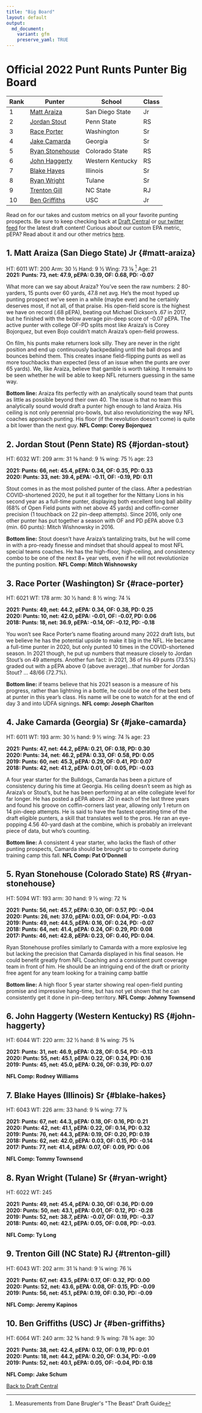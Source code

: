 ```yaml
---
title: "Big Board"
layout: default
output:
  md_document:
    variant: gfm
    preserve_yaml: TRUE
---
```

# Official 2022 Punt Runts Punter Big Board

| Rank | Punter | School | Class |
|--|--|--|--|
| 1 | [Matt Araiza](#matt-araiza)| San Diego State | Jr |
| 2 | [Jordan Stout](#jordan-stout)| Penn State | RS |
| 3 | [Race Porter](#race-porter)| Washington | Sr |
| 4 | [Jake Camarda](#jake-camarda)| Georgia | Sr |
| 5 | [Ryan Stonehouse](#ryan-stonehouse)| Colorado State |  RS |
| 6 | [John Haggerty](#john-haggerty)| Western Kentucky | RS |
| 7 | [Blake Hayes](#blake-hayes)| Illinois | Sr |
| 8 | [Ryan Wright](#ryan-wright)| Tulane | Sr |
| 9 | [Trenton Gill](#trenton-gill)| NC State | RJ |
| 10| [Ben Griffiths](#ben-griffiths)| USC | Jr |
  
Read on for our takes and custom metrics on all your favorite punting prospects. Be sure to keep checking back at [Draft Central](/draft_central.html) or [our twitter feed](https://twitter.com/ThePuntRunts) for the latest draft content! Curious about our custom EPA metric, pEPA? Read about it and our other metrics [here](/metrics.html).
  
## 1. Matt Araiza (San Diego State) Jr {#matt-araiza}
HT: 6011  WT: 200  Arm: 30 ½  Hand: 9 ½  Wing: 73 ⅛ [^1]  Age: 21  
**2021: Punts: 73, net: 47.9,  pEPA: 0.39, OF: 0.68, PD: -0.07**  
  
What more can we say about Araiza? You’ve seen the raw numbers: 2 80-yarders, 15 punts over 60 yards, 47.8 net avg. He’s the most hyped up punting prospect we’ve seen in a while (maybe ever) and he certainly deserves most, if not all, of that praise. His open-field score is the highest we have on record (.68 pEPA), beating out Michael Dickson’s .67 in 2017, but he finished with the below average pin-deep score of -0.07 pEPA. The active punter with college OF-PD splits most like Araiza’s is Corey Bojorquez, but even Bojo couldn’t match Araiza’s open-field prowess.  
  
On film, his punts make returners look silly. They are never in the right position and end up continuously backpedaling until the ball drops and bounces behind them. This creates insane field-flipping punts as well as more touchbacks than expected (less of an issue when the punts are over 65 yards). We, like Araiza, believe that gamble is worth taking. It remains to be seen whether he will be able to keep NFL returners guessing in the same way.  
  
**Bottom line:** Araiza fits perfectly with an analytically sound team that punts as little as possible beyond their own 40. The issue is that no team this analytically sound would draft a punter high enough to land Araiza. His ceiling is not only perennial pro-bowls, but also revolutionizing the way NFL coaches approach punting. His floor (if the revolution doesn’t come) is quite a bit lower than the next guy. **NFL Comp: Corey Bojorquez**  
  
## 2. Jordan Stout (Penn State) RS  {#jordan-stout}
HT: 6032  WT: 209  arm: 31 ⅜  hand: 9 ⅜  wing: 75 ½  age: 23  
  
**2021: Punts: 66, net: 45.4,  pEPA: 0.34, OF: 0.35, PD: 0.33**  
**2020: Punts: 33, net: 39.4,  pEPA: -0.11, OF: -0.19, PD: 0.11**  
  
Stout comes in as the most polished punter of the class. After a pedestrian COVID-shortened 2020, he put it all together for the Nittany Lions in his second year as a full-time punter, displaying both excellent long ball ability (68% of Open Field punts with net above 45 yards) and coffin-corner precision (1 touchback on 22 pin-deep attempts). Since 2016, only one other punter has put together a season with OF and PD pEPA above 0.3 (min. 60 punts): Mitch Wishnowsky in 2016.  
  
**Bottom line:** Stout doesn’t have Araiza’s tantalizing traits, but he will come in with a pro-ready finesse and mindset that should appeal to most NFL special teams coaches. He has the high-floor, high-ceiling, and consistency combo to be one of the next 8+ year vets, even if he will not revolutionize the punting position. **NFL Comp: Mitch Wishnowsky**  
  
## 3. Race Porter (Washington) Sr {#race-porter}
HT: 6021  WT: 178  arm: 30 ½ hand: 8 ½  wing: 74 ¼  
  
**2021: Punts: 49, net: 44.2,  pEPA: 0.34, OF: 0.38, PD: 0.25**  
**2020: Punts: 10, net: 42.0,  pEPA: -0.01, OF: -0.07, PD: 0.06**  
**2018: Punts: 18, net: 36.9,  pEPA: -0.14, OF: -0.12, PD: -0.18**  
  
You won’t see Race Porter’s name floating around many 2022 draft lists, but we believe he has the potential upside to make it big in the NFL. He became a full-time punter in 2020, but only punted 10 times in the COVID-shortened season. In 2021 though, he put up numbers that measure closely to Jordan Stout’s on 49 attempts. Another fun fact: in 2021, 36 of his 49 punts (73.5%) graded out with a pEPA above 0 (above average)...that number for Jordan Stout? … 48/66 (72.7%).

**Bottom line:** if teams believe that his 2021 season is a measure of his progress, rather than lightning in a bottle, he could be one of the best bets at punter in this year’s class. His name will be one to watch for at the end of day 3 and into UDFA signings. 
**NFL comp: Joseph Charlton**

## 4. Jake Camarda (Georgia) Sr {#jake-camarda}
HT: 6011  WT: 193  arm: 30 ½  hand: 9 ½  wing: 74 ⅞  age: 23

**2021: Punts: 47, net: 44.2,  pEPA: 0.21, OF: 0.18, PD: 0.30**  
**2020: Punts: 34, net: 46.2,  pEPA: 0.33, OF: 0.58, PD: 0.05**  
**2019: Punts: 60, net: 45.3,  pEPA: 0.29, OF: 0.41, PD: 0.07**  
**2018: Punts: 42, net: 41.2,  pEPA: 0.01, OF: 0.05, PD: -0.03**  

A four year starter for the Bulldogs, Camarda has been a picture of consistency during his time at Georgia. His ceiling doesn’t seem as high as Araiza’s or Stout’s, but he has been performing at an elite collegiate level for far longer. He has posted a pEPA above .20 in each of the last three years and found his groove on coffin-corners last year, allowing only 1 return on 14 pin-deep attempts. He is said to have the fastest operating time of the draft eligible punters, a skill that translates well to the pros. He ran an eye-popping 4.56 40-yard dash at the combine, which is probably an irrelevant piece of data, but who’s counting.

**Bottom line:** A consistent 4 year starter, who lacks the flash of other punting prospects, Camarda should be brought up to compete during training camp this fall. **NFL Comp: Pat O’Donnell**

## 5. Ryan Stonehouse (Colorado State) RS {#ryan-stonehouse}
HT: 5094  WT: 193  arm: 30  hand: 9 ½  wing: 72 ¾ 

**2021: Punts: 56, net: 45.7,  pEPA: 0.30, OF: 0.57, PD: -0.04**  
**2020: Punts: 26, net: 37.0,  pEPA: 0.03, OF: 0.04, PD: -0.03**  
**2019: Punts: 49, net: 44.5,  pEPA: 0.16, OF: 0.24, PD: -0.07**  
**2018: Punts: 64, net: 41.4,  pEPA: 0.24, OF: 0.29, PD: 0.08**  
**2017: Punts: 46, net: 42.8,  pEPA: 0.23, OF: 0.40, PD: 0.04**. 


Ryan Stonehouse profiles similarly to Camarda with a more explosive leg but lacking the precision that Camarda displayed in his final season. He could 
benefit greatly from NFL Coaching and a consistent punt coverage team in front of him. He should be an intriguing end of the draft or priority free agent for any team looking for a training camp battle



**Bottom line:** A high floor 5 year starter showing real open-field punting promise and impressive hang-time, but has not yet shown that he can consistently get it done in pin-deep territory. **NFL Comp: Johnny Townsend**


## 6. John Haggerty (Western Kentucky) RS  {#john-haggerty}
HT: 6044  WT: 220  arm: 32 ½ hand: 8 ⅝  wing: 75 ⅜

**2021: Punts: 31, net: 46.9,  pEPA: 0.28, OF: 0.54, PD: -0.13**  
**2020: Punts: 55, net: 45.1,  pEPA: 0.22, OF: 0.24, PD: 0.16**  
**2019: Punts: 45, net: 45.0,  pEPA: 0.26, OF: 0.39, PD: 0.07**  

**NFL Comp: Rodney Williams**

## 7. Blake Hayes (Illinois) Sr {#blake-hakes}
HT: 6043 WT: 226 arm: 33 hand: 9 ¾ wing: 77 ⅞

**2021: Punts: 67, net: 44.3,  pEPA: 0.18, OF: 0.16, PD: 0.21**  
**2020: Punts: 42, net: 41.1,  pEPA: 0.22, OF: 0.14, PD: 0.32**  
**2019: Punts: 76, net: 44.3,  pEPA: 0.19, OF: 0.20, PD: 0.19**  
**2018: Punts: 62, net: 42.0,  pEPA: 0.03, OF: 0.15, PD: -0.14**  
**2017: Punts: 77, net: 41.4,  pEPA: 0.07, OF: 0.09, PD: 0.06**  

**NFL Comp: Tommy Townsend**

## 8. Ryan Wright (Tulane) Sr {#ryan-wright}
HT: 6022 WT: 245 

**2021: Punts: 49, net: 45.4,  pEPA: 0.30, OF: 0.36, PD: 0.09**  
**2020: Punts: 50, net: 43.1,  pEPA: 0.01, OF: 0.12, PD: -0.28**  
**2019: Punts: 52, net: 38.7,  pEPA: -0.07, OF: 0.19, PD: -0.37**  
**2018: Punts: 40, net: 42.1,  pEPA: 0.05, OF: 0.08, PD: -0.03**. 

**NFL Comp: Ty Long**

## 9. Trenton Gill (NC State) RJ {#trenton-gill}
HT: 6043 WT: 202 arm: 31 ¼ hand: 9 ¼ wing: 76 ¼  

**2021: Punts: 67, net: 43.5,  pEPA: 0.17, OF: 0.32, PD: 0.00**  
**2020: Punts: 52, net: 43.6,  pEPA: 0.08, OF: 0.15, PD: -0.09**  
**2019: Punts: 56, net: 45.1,  pEPA: 0.19, OF: 0.30, PD: -0.09**  
  
**NFL Comp: Jeremy Kapinos**  

## 10. Ben Griffiths (USC) Jr {#ben-griffiths}

HT: 6064 WT: 240 arm: 32 ⅝ hand: 9 ⅞ wing: 78 ⅝ age: 30  
  
**2021: Punts: 38, net: 42.4,  pEPA: 0.12, OF: 0.19, PD: 0.01**  
**2020: Punts: 18, net: 44.2,  pEPA: 0.20, OF: 0.34, PD: -0.09**  
**2019: Punts: 52, net: 40.1,  pEPA: 0.05, OF: -0.04, PD: 0.18**  
  
**NFL Comp: Jake Schum**  

[Back to Draft Central](/draft_central.html)

[^1]: Measurements from Dane Brugler's "The Beast" Draft Guide
